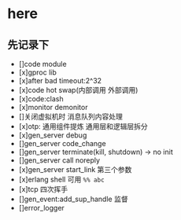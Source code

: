 # here


## 先记录下
* []code module
* [x]gproc lib
* [x]after bad timeout:2^32
* [x]code hot swap(内部调用 外部调用)
* [x]code:clash
* [x]monitor demonitor
* []关闭虚拟机时 消息队列内容处理
* [x]otp: 通用组件提炼 通用层和逻辑层拆分
* [x]gen_server debug
* []gen_server code_change
* []gen_server terminate(kill, shutdown) -> no init
* []gen_server call noreply
* [x]gen_server start_link 第三个参数
* [x]erlang shell 可用 `%% abc`
* [x]tcp 四次挥手
* []gen_event:add_sup_handle 监督
* []error_logger
